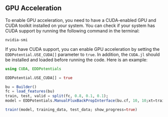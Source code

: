 ## GPU Acceleration

To enable GPU acceleration, you need to have a CUDA-enabled GPU and CUDA toolkit installed on your system. You can check if your system has CUDA support by running the following command in the terminal:

```
nvidia-smi
```

If you have CUDA support, you can enable GPU acceleration by setting the `EDDPotential.USE_CUDA[]` parameter to `true`. In addition, the `CUDA.jl` should be installed and loaded before running the code. Here is an example:

```julia
using CUDA, EDDPotentials

EDDPotential.USE_CUDA[] = true

bu = Builder()
fc = load_features(bu)
train, test, valid = split(fc, 0.8, 0.1, 0.1);
model = EDDPotentials.ManualFluxBackPropInterface(bu.cf, 10, 10;xt=train.xt, yt=train.yt)

train!(model, training_data, test_data; show_progress=true)
```
